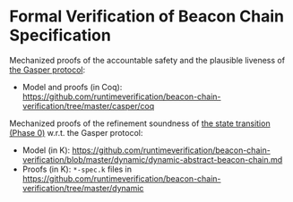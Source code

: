# Formal Verification of Beacon Chain Specification

Mechanized proofs of the accountable safety and the plausible liveness of [the Gasper protocol](https://arxiv.org/abs/2003.03052):
- Model and proofs (in Coq): https://github.com/runtimeverification/beacon-chain-verification/tree/master/casper/coq

Mechanized proofs of the refinement soundness of [the state transition (Phase 0)](https://github.com/ethereum/eth2.0-specs/blob/dev/specs/phase0/beacon-chain.md) w.r.t. the Gasper protocol:
- Model (in K): https://github.com/runtimeverification/beacon-chain-verification/blob/master/dynamic/dynamic-abstract-beacon-chain.md
- Proofs (in K): `*-spec.k` files in https://github.com/runtimeverification/beacon-chain-verification/tree/master/dynamic
